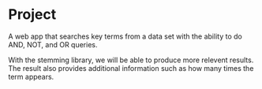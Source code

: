 # Project
A web app that searches key terms from a data set with the ability to do AND, NOT, and OR queries. 

With the stemming library, we will be able to produce more relevent results. The result also provides additional information such as how many times the term appears.
